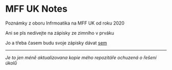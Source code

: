 # MFF UK Notes

Poznámky z oboru Infrmoatika na MFF UK od roku 2020

Ani se pls nedívejte na zápisky ze zimního v prváku

Jo a třeba časem budu svoje zápisky dávat [sem](http://www.ms.mff.cuni.cz/~veselmi7/)

---

*Je to jen méně aktualizovana kopie mého repozitáře ochuzená o řešení úkolů*
